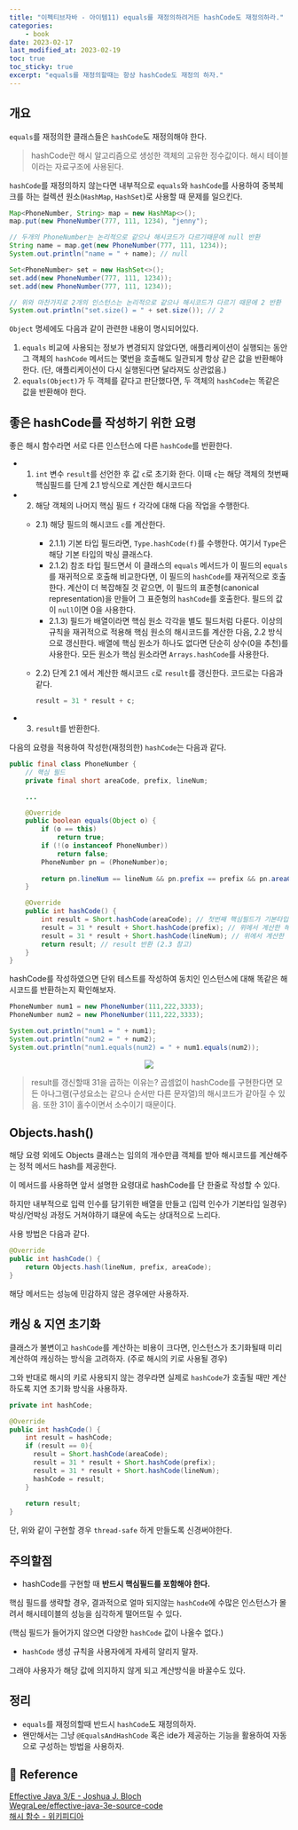 ```yaml
---
title: "이펙티브자바 - 아이템11) equals를 재정의하려거든 hashCode도 재정의하라."
categories: 
    - book
date: 2023-02-17
last_modified_at: 2023-02-19
toc: true
toc_sticky: true
excerpt: "equals를 재정의할때는 항상 hashCode도 재정의 하자."
---
```


## 개요

`equals`를 재정의한 클래스들은 `hashCode`도 재정의해야 한다.

> hashCode란 해시 알고리즘으로 생성한 객체의 고유한 정수값이다. 해시 테이블이라는 자료구조에 사용된다.

`hashCode`를 재정의하지 않는다면 내부적으로 `equals`와 `hashCode`를 사용하여 중복체크를 하는 컬렉션 원소(`HashMap`, `HashSet`)로 사용할 때 문제를 일으킨다.

```java
Map<PhoneNumber, String> map = new HashMap<>();
map.put(new PhoneNumber(777, 111, 1234), "jenny");

// 두개의 PhoneNumber는 논리적으로 같으나 해시코드가 다르기때문에 null 반환
String name = map.get(new PhoneNumber(777, 111, 1234)); 
System.out.println("name = " + name); // null

Set<PhoneNumber> set = new HashSet<>();
set.add(new PhoneNumber(777, 111, 1234));
set.add(new PhoneNumber(777, 111, 1234));

// 위와 마찬가지로 2개의 인스턴스는 논리적으로 같으나 해시코드가 다르기 때문에 2 반환
System.out.println("set.size() = " + set.size()); // 2
```

`Object` 명세에도 다음과 같이 관련한 내용이 명시되어있다.

1. `equals` 비교에 사용되는 정보가 변경되지 않았다면, 애플리케이션이 실행되는 동안 그 객체의 `hashCode` 메서드는 몇번을 호출해도 일관되게 항상 같은 값을 반환해야 한다. (단, 애플리케이션이 다시 실행된다면 달라져도 상관없음.)
2. `equals(Object)`가 두 객체를 같다고 판단했다면, 두 객체의 `hashCode`는 똑같은 값을 반환해야 한다.


## 좋은 hashCode를 작성하기 위한 요령

좋은 해시 함수라면 서로 다른 인스턴스에 다른 `hashCode`를 반환한다.

- 1) `int` 변수 `result`를 선언한 후 값 `c`로 초기화 한다. 이때 `c`는 해당 객체의 첫번째 핵심필드를 단계 2.1 방식으로 계산한 해시코드다
- 2) 해당 객체의 나머지 핵심 필드 `f` 각각에 대해 다음 작업을 수행한다.
  - 2.1) 해당 필드의 해시코드 `c`를 계산한다.
    - 2.1.1) 기본 타입 필드라면, `Type.hashCode(f)`를 수행한다. 여기서 `Type`은 해당 기본 타입의 박싱 클래스다.
    - 2.1.2) 참조 타입 필드면서 이 클래스의 `equals` 메서드가 이 필드의 `equals`를 재귀적으로 호출해 비교한다면, 이 필드의 `hashCode`를 재귀적으로 호출한다. 계산이 더 복잡해질 것 같으면, 이 필드의 표준형(canonical representation)을 만들어 그 표준형의 `hashCode`를 호출한다. 필드의 값이 `null`이면 0을 사용한다.
    - 2.1.3) 필드가 배열이라면 핵심 원소 각각을 별도 필드처럼 다룬다. 이상의 규칙을 재귀적으로 적용해 핵심 원소의 해시코드를 계산한 다음, 2.2 방식으로 갱신한다. 배열에 핵심 원소가 하나도 없다면 단순히 상수(0을 추천)를 사용한다. 모든 원소가 핵심 원소라면 `Arrays.hashCode`를 사용한다.
  - 2.2) 단계 2.1 에서 계산한 해시코드 `c`로 `result`를 갱신한다. 코드로는 다음과 같다.

    ```java
    result = 31 * result + c;
    ```
- 3) `result`를 반환한다.


다음의 요령을 적용하여 작성한(재정의한) `hashCode`는 다음과 같다.


```java
public final class PhoneNumber {
    // 핵심 필드
    private final short areaCode, prefix, lineNum;

    ...

    @Override 
    public boolean equals(Object o) {
        if (o == this)
            return true;
        if (!(o instanceof PhoneNumber))
            return false;
        PhoneNumber pn = (PhoneNumber)o;
  
        return pn.lineNum == lineNum && pn.prefix == prefix && pn.areaCode == areaCode;
    }

    @Override 
    public int hashCode() {
        int result = Short.hashCode(areaCode); // 첫번째 핵심필드가 기본타입 이므로, Type.hashCode(f)를 수행 (2.1.1 참고)
        result = 31 * result + Short.hashCode(prefix); // 위에서 계산한 해시코드를 이어서 갱신 (2.2 참고)
        result = 31 * result + Short.hashCode(lineNum); // 위에서 계산한 해시코드를 이어서 갱신 (2.2 참고)
        return result; // result 반환 (2.3 참고)
    }
}
```

hashCode를 작성하였으면 단위 테스트를 작성하여 동치인 인스턴스에 대해 똑같은 해시코드를 반환하는지 확인해보자.

```java
PhoneNumber num1 = new PhoneNumber(111,222,3333);
PhoneNumber num2 = new PhoneNumber(111,222,3333);

System.out.println("num1 = " + num1);
System.out.println("num2 = " + num2);
System.out.println("num1.equals(num2) = " + num1.equals(num2));
```

<center><img src="https://user-images.githubusercontent.com/36228833/219956006-60aafb9e-d54a-482d-97ef-6a781d97f810.png"></center>

> result를 갱신할때 31을 곱하는 이유는? 곱셈없이 hashCode를 구현한다면 모든 아나그램(구성요소는 같으나 순서만 다른 문자열)의 해시코드가 같아질 수 있음. 또한 31이 홀수이면서 소수이기 때문이다.

## Objects.hash()

해당 요령 외에도 Objects 클래스는 임의의 개수만큼 객체를 받아 해시코드를 계산해주는 정적 메서드 hash를 제공한다.

이 메서드를 사용하면 앞서 설명한 요령대로 hashCode를 단 한줄로 작성할 수 있다.

하지만 내부적으로 입력 인수를 담기위한 배열을 만들고 (입력 인수가 기본타입 일경우) 박싱/언박싱 과정도 거쳐야하기 떄문에 속도는 상대적으로 느리다.

사용 방법은 다음과 같다.

```java
@Override 
public int hashCode() {
    return Objects.hash(lineNum, prefix, areaCode);
}
```

해당 메서드는 성능에 민감하지 않은 경우에만 사용하자.

## 캐싱 & 지연 초기화

클래스가 불변이고 `hashCode`를 계산하는 비용이 크다면, 인스턴스가 초기화될때 미리 계산하여 캐싱하는 방식을 고려하자. (주로 해시의 키로 사용될 경우)

그와 반대로 해시의 키로 사용되지 않는 경우라면 실제로 `hashCode`가 호출될 때만 계산하도록 지연 초기화 방식을 사용하자.

```java
private int hashCode;

@Override
public int hashCode() {
    int result = hashCode;
    if (result == 0){
      result = Short.hashCode(areaCode);
      result = 31 * result + Short.hashCode(prefix);
      result = 31 * result + Short.hashCode(lineNum);
      hashCode = result;
    }
    
    return result;
}
```

단, 위와 같이 구현할 경우 `thread-safe` 하게 만들도록 신경써야한다.

## 주의할점

- hashCode를 구현할 때 **반드시 핵심필드를 포함해야 한다.**

핵심 필드를 생략할 경우, 결과적으로 얼마 되지않는 `hashCode`에 수많은 인스턴스가 몰려서 해시테이블의 성능을 심각하게 떨어뜨릴 수 있다.

(핵심 필드가 들어가지 않으면 다양한 `hashCode` 값이 나올수 없다.)

- `hashCode` 생성 규칙을 사용자에게 자세히 알리지 말자.

그래야 사용자가 해당 값에 의지하지 않게 되고 계산방식을 바꿀수도 있다.

## 정리

- `equals`를 재정의할때 반드시 `hashCode`도 재정의하자.
- 왠만해서는 그냥 `@EqualsAndHashCode` 혹은 ide가 제공하는 기능을 활용하여 자동으로 구성하는 방법을 사용하자.

## 📣 Reference

[Effective Java 3/E - Joshua J. Bloch](http://www.yes24.com/Product/Goods/65551284)<br/>
[WegraLee/effective-java-3e-source-code](https://github.com/WegraLee/effective-java-3e-source-code/tree/master/src/effectivejava/chapter3/item11)<br/>
[해시 함수 - 위키피디아](https://ko.wikipedia.org/wiki/%ED%95%B4%EC%8B%9C_%ED%95%A8%EC%88%98)<br/>